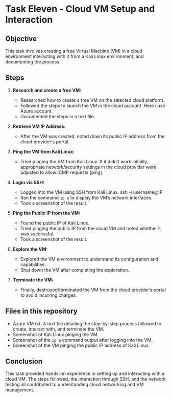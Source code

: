 # Task Eleven - Cloud VM Setup and Interaction

## Objective
This task involves creating a free Virtual Machine (VM) in a cloud environment interacting with it from a Kali Linux environment, and documenting the process.

## Steps

1. **Research and create a free VM:**
   - Researched how to create a free VM on the selected cloud platform.
   - Followed the steps to launch the VM in the cloud account .Here i use Azure account.
   - Documented the steps in a text file.

2. **Retrieve VM IP Address:**
   - After the VM was created, noted down its public IP address from the cloud provider's portal.

3. **Ping the VM from Kali Linux:**
   - Tried pinging the VM from Kali Linux. If it didn’t work initially, appropriate network/security settings in the cloud provider were adjusted to allow ICMP requests (ping).

4. **Login via SSH:**
   - Logged into the VM using SSH from Kali Linux.
         ssh -i <path of private key file> username@IP
   - Ran the command `ip a` to display the VM’s network interfaces.
   - Took a screenshot of the result.

5. **Ping the Public IP from the VM:**
   - Found the public IP of Kali Linux.
   - Tried pinging the public IP from the cloud VM and noted whether it was successful.
   - Took a screenshot of the result.

6. **Explore the VM:**
   - Explored the VM environment to understand its configuration and capabilities.
   - Shut down the VM after completing the exploration.

7. **Terminate the VM:**
   - Finally, destroyed/terminated the VM from the cloud provider’s portal to avoid incurring charges.

## Files in this repository

-  Azure VM.txt: A text file detailing the step-by-step process followed to create, interact with, and terminate the VM.
-  Screenshot of Kali Linux pinging the VM.
-  Screenshot of the `ip a` command output after logging into the VM.
-  Screenshot of the VM pinging the public IP address of Kali Linux.

## Conclusion
This task provided hands-on experience in setting up and interacting with a cloud VM. The steps followed, the interaction through SSH, and the network testing all contributed to understanding cloud networking and VM management.
